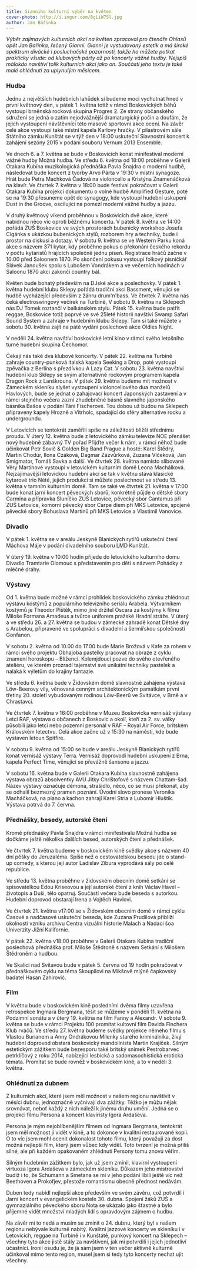 ```yaml
---
title: Gianniho kulturní výběr na květen
cover-photo: http://i.imgur.com/8gLiW7Sl.jpg
author: Jan Bařinka
---
```


*Výběr zajímavých kulturních akcí na květen zpracoval pro čtenáře Ohlasů opět Jan Bařinka, řečený Gianni.  Gianni je vystudovaný estetik a má široké spektrum divácké i posluchačské pozornosti, takže ho můžete potkat prakticky všude: od klubových párty až po koncerty vážné hudby. Nejspíš málokdo navštíví tolik kulturních akcí jako on. Součástí jeho textu je také malé ohlédnutí za uplynulým měsícem.*

### Hudba

Jednu z největších hudebních lahůdek si budeme moci vychutnat hned v první květnový den, v pátek 1. května totiž v rámci Boskovických běhů vystoupí brněnská rocková skupina Progres 2. Ze strany občanského sdružení se jedná o zatím nejodvážnější dramaturgický počin a doufám, že jejich vystoupení návštěvníci této masové sportovní akce ocení. Na závěr celé akce vystoupí také místní kapela Karlovy hračky. V pilastrovém sále Státního zámku Kunštát se v týž den v 18:00 uskuteční Slavnostní koncert k zahájení sezóny 2015 v podání souboru Vernum 2013 Ensemble.

Ve dnech 6. a 7. května se bude v Boskovicích konat minifestival moderní vážné hudby Možná hudba. Ve středu 6. května od 18:00 proběhne v Galerii Otakara Kubína muzikologická přednáška Pavla Šnajdra o moderní hudbě, následovat bude koncert z tvorby Arvo Pärta v 19:30 v místní synagoze. Hrát bude Petra Machková Čadová na violoncello a Kristýna Znamenáčková na klavír. Ve čtvrtek 7. května v 18:00 bude festival pokračovat v Galerii Otakara Kubína projekcí dokumentu o volné hudbě Amplified Gesture, poté se na 19:30 přesuneme opět do synagogy, kde vystoupí hudební uskupení Dust in the Groove, oscilující na pomezí moderní vážné hudby a jazzu.

V druhý květnový víkend proběhnou v Boskovicích dvě akce, které nabídnou něco víc oproti běžnému koncertu. V pátek 8. května ve 14:00 pořádá ZUŠ Boskovice ve svých prostorách bubenický workshop Josefa Cigánka s ukázkou bubenických stylů, rozborem hry a techniky, bude i prostor na diskusi a dotazy. V sobotu 9. května se ve Western Parku koná akce s názvem 371 kytar, kdy proběhne pokus o překonání českého rekordu v počtu kytaristů hrajících společně jednu píseň. Registrace hráčů začne v 10:00 před Saloonem 1870. Po skončení pokusu vystoupí folkový písničkář Slávek Janoušek spolu s Lubošem Vondrákem a ve večerních hodinách v Saloonu 1870 akci zakončí country bál.

Květen bude bohatý především na DJské akce a poslechovky. V pátek 1. května hudební klubu Sklepy pořádá tradiční akci Bassment, věnující se hudbě vycházející především z žánru drum'n'bass. Ve čtvrtek 7. května nás čeká electroswingový večírek na Turbíně, V sobotu 9. května na Sklepech nás DJ Tomek roztančí v balkánském stylu. Pátek 15. května bude patřit reggae, Boskovice totiž poprvé ve své 25leté historii navštíví Swamp Safari Sound System a zahraje v hudebním klubu Sklepy. Tam si také můžete v sobotu 30. května zajít na páté vydání poslechové akce Oldies Night.

V neděli 24. května navštíví boskovické letní kino v rámci svého letošního turné hudební skupina Čechomor.

Čekají nás také dva klubové koncerty. V pátek 22. května na Turbíně zahraje country-punková italská kapela Seeking a Drop, poté vystoupí zpěvačka z Berlína s přezdívkou A Lazy Cat. V sobotu 23. května navštíví hudební klub Sklepy se svým alternativně rockovým programem kapela Dragon Rock z Lanškrouna. V pátek 29. května budeme mít možnost v Zámeckém skleníku slyšet vystoupení violoncellového dua manželů Havlových, bude se jednat o zahajovací koncert Japonských zastavení a v rámci stejného večera zazní zhudebněné básně slavného japonského básníka Bašoa v podání Táni Fischerové. Tou dobou už budou na Sklepech připraveny kapely Hrozně a Vítrholc, spadající do sféry alternative rocku a undergroundu.

V Letovicích se tentokrát zaměřili spíše na záležitosti bližší střednímu proudu. V úterý 12. května bude z letovického zámku televize NOE přenášet nový hudebně zábavný TV pořad Přijďte večer k nám, v rámci něhož bude účinkovat Petr Sovič & Golden Big Band Prague a hosté: Karel Štědrý, Martin Chodúr, Ilona Czáková, Dagmar Zázvůrková, Zuzana Vlčeková, Jan Smigmator, Tomáš Savka a další. Ve čtvrtek 28. května namísto slibované Věry Martinové vystoupí v letovickém kulturním domě Leona Machálková. Nejzajímavější letovickou hudební akcí se tak v květnu stává klasické kytarové trio Nété, jejich produkci si můžete poslechnout ve středu 13. května v tamním kulturním domě. Tam se také ve čtvrtek 21. května v 17:00 bude konat jarní koncert pěveckých sborů, konkrétně půjde o dětské sbory Carmina a přípravka Sluníčko ZUŠ Letovice, pěvecký sbor Cantamus při ZUŠ Letovice, komorní pěvecký sbor Carpe diem při MKS Letovice, spojené pěvecké sbory Bohuslava Martinů při MKS Letovice a Vlastimil Vanovice.

### Divadlo

V pátek 1. května se v areálu Jeskyně Blanických rytířů uskuteční čtení Máchova Máje v podání divadelního souboru LMD Kunštát.

V úterý 19. května v 10:00 hodin přijede do letovického kulturního domu Divadlo Tramtarie Olomouc s představením pro děti s názvem Pohádky z mléčné dráhy.
 
### Výstavy

Od 1. května bude možné v rámci prohlídek boskovického zámku zhlédnout výstavu kostýmů z populárního televizního seriálu Arabela. Výtvarníkem kostýmů je Theodor Pištěk, mimo jiné držitel Oscara za kostýmy k filmu Miloše Formana Amadeus a tvůrce uniforem pražské Hradní stráže. V úterý a ve středu 26. a 27. května se budou v zámecké zahradě konat Dětské dny s Arabelou, připravené ve spolupráci s divadelní a šermířskou společností Gonfanon.

V sobotu 2. května od 10.00 do 17.00 bude Marie Brožová v  Kafe za rohem v rámci svého projektu Obhajoba pastelky pracovat na obraze z cyklu znamení horoskopu – Blíženci. Kolemjdoucí pozve do svého otevřeného ateliéru, ve kterém prozradí tajemství své unikátní techniky pastelek a naláká k výletům do krajiny fantazie.

Ve středu 6. května bude v Židovském domě slavnostně zahájena výstava Löw-Beerovy vily, věnovaná cenným architektonickým památkám první třetiny 20. století vybudovaným rodinou Löw-Beerů ve Svitávce, v Brně a v Chrastavci.

Ve čtvrtek 7. května v 16:00 proběhne v Muzeu Boskovicka vernisáž výstavy Letci RAF, výstava o občanech z Boskovic a okolí, kteří za 2. sv. války působili jako letci nebo pozemní personál v RAF – Royal Air Force, britském Královském letectvu. Celá akce začne už v 15:30 na náměstí, kde bude vystaven letoun Spitfire.

V sobotu 9. května od 15:00 se bude v areálu Jeskyně Blanických rytířů konat vernisáž výstavy Terra. Vernisáž doprovodí hudební uskupení z Brna, kapela Perfect Time, věnující se převážně šansonu a jazzu.

V sobotu 16. května bude v Galerii Otakara Kubína slavnostně zahájena výstava obrazů absolventky AVU Jitky Chrištofové s názvem Chattam-šad. Název výstavy označuje démona, strašidlo, něco, co se musí překonat, aby se odhalil bezmezný pramen poznání. Úvodní slovo pronese Veronika Macháčková, na piano a kachon zahrají Karel Stria a Lubomír Hluštík. Výstava potrvá do 7. června.
 
### Přednášky, besedy, autorské čtení

Kromě přednášky Pavla Šnajdra v rámci minifestivalu Možná hudba se dočkáme ještě několika dalších besed, autorských čtení a přednášek.

Ve čtvrtek 7. května budeme v boskovickém kině svědky akce s názvem 40 dní pěšky do Jeruzaléma. Spíše než o cestovatelskou besedu jde o stand-up comedy, s kterou její autor Ladislav Zibura vyprodává sály po celé republice.

Ve středu 13. května proběhne v židovském obecním domě setkání se spisovatelkou Edou Kriseovou a její autorské čtení z knih Václav Havel – životopis a Duši, tělo opatruj. Součástí večera bude beseda s autorkou. Hudební doprovod obstarají Irena a Vojtěch Havlovi.

Ve čtvrtek 21. května v17:00 se v Židovském obecním domě v rámci cyklu Časové a nadčasové uskuteční beseda, kde Zuzana Prudilová přiblíží okolnosti vzniku archivu Centra vizuální historie Malach a Nadaci šoa Univerzity Jižní Kalifornie.

V pátek 22. května v18:00 proběhne v Galerii Otakara Kubína tradiční poslechová přednáška prof. Miloše Štědroně s názvem Setkání s Milošem Štědroněm a hudbou.

Ve Skalici nad Svitavou bude v pátek 5. června od 19 hodin pokračovat v přednáškovém cyklu na téma Skoupilovi na Mikšově mlýně čapkovský badatel Hasan Zahirović.
 
### Film

V květnu bude v boskovickém kině posledními dvěma filmy uzavřena retrospekce Ingmara Bergmana, těšit se můžeme v pondělí 11. května na Podzimní sonátu a v úterý 19. května na film Fanny a Alexandr. V sobotu 9. května se bude v rámci Projektu 100 promítat kultovní film Davida Finchera Klub rváčů. Ve středu 27. května budeme svědky projekce němého filmu s Vlastou Burianem a Anny Ondrákovou Milenky starého kriminálníka, živý hudební doprovod obstará boskovický mandolinista Martin Krajíček. Silným estetickým zážitkem bude bezesporu také britský snímek Pestrobarvec petrklíčový z roku 2014, nabízející lesbická a sadomasochistická erotická témata. Promítat se bude rovněž v boskovickém kině, a to v neděli 3. května.
 
### Ohlédnutí za dubnem

Z kulturních akcí, které jsem měl možnost v našem regionu navštívit v měsíci dubnu, jednoznačně vyčnívají dva zážitky. Těžko je můžu nějak srovnávat, neboť každý z nich náleží k jinému druhu umění. Jedná se o projekci filmu Persona a koncert klavíristy Igora Ardaševa.

Persona je mým nejoblíbenějším filmem od Ingmara Bergmana, tentokrát jsem měl možnost ji vidět v kině, a to dokonce v kvalitní restaurované kopii. O to víc jsem mohl ocenit dokonalost tohoto filmu, který považuji za dost možná nejlepší film, který jsem vůbec kdy viděl. Toto tvrzení je možná příliš silné, ale při každém opakovaném zhlédnutí Persony tomu znovu věřím.

Silným hudebním zážitkem bylo, jak už jsem zmínil, klavírní vystoupení virtuoza Igora Ardaševa v zámeckém skleníku. Důkazem jeho mistrovství budiž i to, že Schumann a Smetana se mi v jeho podání líbili ještě víc než Beethoven a Prokofjev, přestože romantismu obecně přednost nedávám.

Duben tedy nabídl nejlepší akce především ve svém závěru, což potvrdil i Jarní koncert v evangelickém kostele 30. dubna. Spojení žáků ZUŠ a gymnaziálního pěveckého sboru Nota se ukázalo jako šťastné a bylo příjemné vidět množství mladých lidí s opravdovým zájmem o hudbu.

Na závěr mi to nedá a musím se zmínit o 24. dubnu, který byl v našem regionu nebývale kulturně nabitý. Kvalitní jazzové koncerty ve skleníku i v Letovicích, reggae na Turbíně i v Kunštátě, punkový koncert na Sklepech – všechny tyto akce jistě stály za navštívení, jak mi potvrdili i jejich jednotliví účastníci. Ironií osudu je, že já sám jsem v ten večer aktivně kulturně účinkoval mimo tento region, musel jsem si tedy tyto koncerty nechat ujít všechny.
